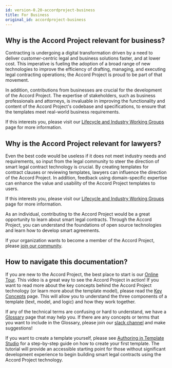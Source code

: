 ```yaml
---
id: version-0.20-accordproject-business
title: For Business
original_id: accordproject-business
---
```


## Why is the Accord Project relevant for business?

Contracting is undergoing a digital transformation driven by a need to deliver customer-centric legal and business solutions faster, and at lower cost. This imperative is fueling the adoption of a broad range of new technologies to improve the efficiency of drafting, managing, and executing legal contracting operations; the Accord Project is proud to be part of that movement.

In addition, contributions from businesses are crucial for the development of the Accord Project. The expertise of stakeholders, such as business professionals and attorneys, is invaluable in improving the functionality and content of the Accord Project's codebase and specifications, to ensure that the templates meet real-world business requirements.

If this interests you, please visit our [Lifecycle and Industry Working Groups](https://www.accordproject.org/liwg) page for more information.

## Why is the Accord Project relevant for lawyers?

Even the best code would be useless if it does not meet industry needs and requirements, so input from the legal community to steer the direction of smart legal contract technology is crucial. By creating templates for contract clauses or reviewing templates, lawyers can influence the direction of the Accord Project. In addition, feedback using domain-specific expertise can enhance the value and usability of the Accord Project templates to users.

If this interests you, please visit our [Lifecycle and Industry Working Groups](https://www.accordproject.org/liwg) page for more information.

As an individual, contributing to the Accord Project would be a great opportunity to learn about smart legal contracts. Through the Accord Project, you can understand the foundations of open source technologies and learn how to develop smart agreements.

If your organization wants to become a member of the Accord Project, please [join our community](https://www.accordproject.org/membership).


## How to navigate this documentation?

If you are new to the Accord Project, the best place to start is our [Online Tour](started-studio). This video is a great way to see the Accord Project in action! If you want to read more about the key concepts behind the Accord Project technology (or learn more about the template model), please read the [Key Concepts](accordproject-concepts) page. This will allow you to understand the three components of a template (text, model, and logic) and how they work together.

If any of the technical terms are confusing or hard to understand, we have a [Glossary](ref-glossary) page that may help you. If there are any concepts or terms that you want to include in the Glossary, please join our [slack channel](https://accord-project-slack-signup.herokuapp.com/) and make suggestions!

If you want to create a template yourself, please see [Authoring in Template Studio](tutorial-latedelivery) for a step-by-step guide on how to create your first template. The tutorial will provide an accessible starting point for those without significant development experience to begin building smart legal contracts using the Accord Project technology.
